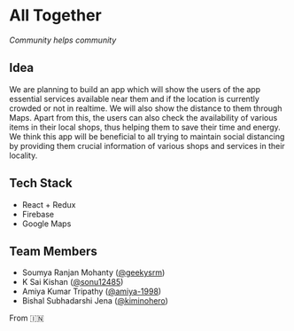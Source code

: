 # All Together

_Community helps community_

## Idea

We are planning to build an app which will show the users of the app essential services available near them and if the location is currently crowded or not in realtime. We will also show the distance to them through Maps.
Apart from this, the users can also check the availability of various items in their local shops, thus helping them to save their time and energy.
We think this app will be beneficial to all trying to maintain social distancing by providing them crucial information of various shops and services in their locality.

## Tech Stack

-   React + Redux
-   Firebase
-   Google Maps

## Team Members

-   Soumya Ranjan Mohanty ([@geekysrm](https://www.github.com/@geekysrm))
-   K Sai Kishan ([@sonu12485](https://www.github.com/@sonu12485))
-   Amiya Kumar Tripathy ([@amiya-1998](https://www.github.com/@amiya-1998))
-   Bishal Subhadarshi Jena ([@kiminohero](https://www.github.com/@kiminohero))

From :india:
